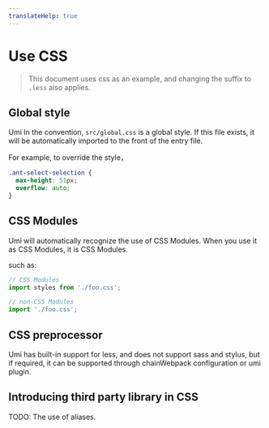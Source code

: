 ```yaml
---
translateHelp: true
---
```


# Use CSS


> This document uses css as an example, and changing the suffix to `.less` also applies.

## Global style

Umi In the convention, `src/global.css` is a global style. If this file exists, it will be automatically imported to the front of the entry file.

For example, to override the style，

```css
.ant-select-selection {
  max-height: 51px;
  overflow: auto;
}
```

## CSS Modules

Umi will automatically recognize the use of CSS Modules. When you use it as CSS Modules, it is CSS Modules.

such as:

```js
// CSS Modules
import styles from './foo.css';

// non-CSS Modules
import './foo.css';
```

## CSS preprocessor

Umi has built-in support for less, and does not support sass and stylus, but if required, it can be supported through chainWebpack configuration or umi plugin.

## Introducing third party library in CSS

TODO: The use of aliases.
